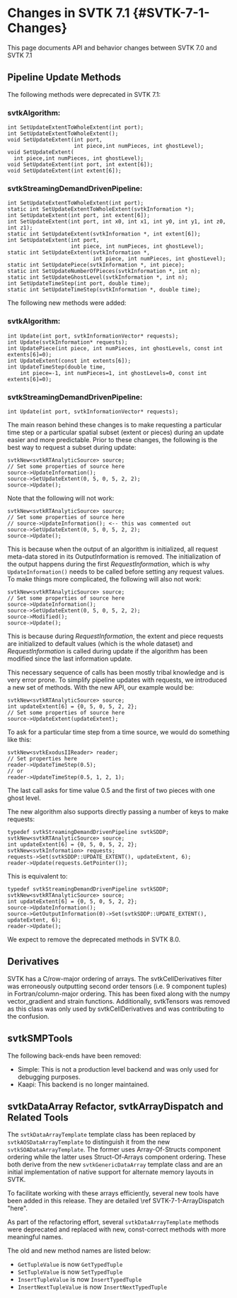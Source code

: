 Changes in SVTK 7.1          {#SVTK-7-1-Changes}
==================

This page documents API and behavior changes between SVTK 7.0 and
SVTK 7.1

Pipeline Update Methods
-----------------------

The following methods were deprecated in SVTK 7.1:

### svtkAlgorithm:

    int SetUpdateExtentToWholeExtent(int port);
    int SetUpdateExtentToWholeExtent();
    void SetUpdateExtent(int port,
                         int piece,int numPieces, int ghostLevel);
    void SetUpdateExtent(
      int piece,int numPieces, int ghostLevel);
    void SetUpdateExtent(int port, int extent[6]);
    void SetUpdateExtent(int extent[6]);

### svtkStreamingDemandDrivenPipeline:

    int SetUpdateExtentToWholeExtent(int port);
    static int SetUpdateExtentToWholeExtent(svtkInformation *);
    int SetUpdateExtent(int port, int extent[6]);
    int SetUpdateExtent(int port, int x0, int x1, int y0, int y1, int z0, int z1);
    static int SetUpdateExtent(svtkInformation *, int extent[6]);
    int SetUpdateExtent(int port,
                        int piece, int numPieces, int ghostLevel);
    static int SetUpdateExtent(svtkInformation *,
                               int piece, int numPieces, int ghostLevel);
    static int SetUpdatePiece(svtkInformation *, int piece);
    static int SetUpdateNumberOfPieces(svtkInformation *, int n);
    static int SetUpdateGhostLevel(svtkInformation *, int n);
    int SetUpdateTimeStep(int port, double time);
    static int SetUpdateTimeStep(svtkInformation *, double time);

The following new methods were added:

### svtkAlgorithm:

    int Update(int port, svtkInformationVector* requests);
    int Update(svtkInformation* requests);
    int UpdatePiece(int piece, int numPieces, int ghostLevels, const int extents[6]=0);
    int UpdateExtent(const int extents[6]);
    int UpdateTimeStep(double time,
        int piece=-1, int numPieces=1, int ghostLevels=0, const int extents[6]=0);

### svtkStreamingDemandDrivenPipeline:

    int Update(int port, svtkInformationVector* requests);

The main reason behind these changes is to make requesting a particular time step or a particular spatial subset (extent or pieces) during an update easier and more predictable. Prior to these changes, the following is the best way to request a subset during update:

    svtkNew<svtkRTAnalyticSource> source;
    // Set some properties of source here
    source->UpdateInformation();
    source->SetUpdateExtent(0, 5, 0, 5, 2, 2);
    source->Update();

Note that the following will not work:

    svtkNew<svtkRTAnalyticSource> source;
    // Set some properties of source here
    // source->UpdateInformation(); <-- this was commented out
    source->SetUpdateExtent(0, 5, 0, 5, 2, 2);
    source->Update();

This is because when the output of an algorithm is initialized, all request meta-data stored in its OutputInformation is removed. The initialization of the output happens during the first *RequestInformation*, which is why `UpdateInformation()` needs to be called before setting any request values. To make things more complicated, the following will also not work:

    svtkNew<svtkRTAnalyticSource> source;
    // Set some properties of source here
    source->UpdateInformation();
    source->SetUpdateExtent(0, 5, 0, 5, 2, 2);
    source->Modified();
    source->Update();

This is because during *RequestInformation*, the extent and piece requests are initialized to default values (which is the whole dataset) and *RequestInformation* is called during update if the algorithm has been modified since the last information update.

This necessary sequence of calls has been mostly tribal knowledge and is very error prone. To simplify pipeline updates with requests, we introduced a new set of methods. With the new API, our example would be:

    svtkNew<svtkRTAnalyticSource> source;
    int updateExtent[6] = {0, 5, 0, 5, 2, 2};
    // Set some properties of source here
    source->UpdateExtent(updateExtent);

To ask for a particular time step from a time source, we would do something like this:

    svtkNew<svtkExodusIIReader> reader;
    // Set properties here
    reader->UpdateTimeStep(0.5);
    // or
    reader->UpdateTimeStep(0.5, 1, 2, 1);

The last call asks for time value 0.5 and the first of two pieces with one ghost level.

The new algorithm also supports directly passing a number of keys to make requests:

    typedef svtkStreamingDemandDrivenPipeline svtkSDDP;
    svtkNew<svtkRTAnalyticSource> source;
    int updateExtent[6] = {0, 5, 0, 5, 2, 2};
    svtkNew<svtkInformation> requests;
    requests->Set(svtkSDDP::UPDATE_EXTENT(), updateExtent, 6);
    reader->Update(requests.GetPointer());

This is equivalent to:

    typedef svtkStreamingDemandDrivenPipeline svtkSDDP;
    svtkNew<svtkRTAnalyticSource> source;
    int updateExtent[6] = {0, 5, 0, 5, 2, 2};
    source->UpdateInformation();
    source->GetOutputInformation(0)->Set(svtkSDDP::UPDATE_EXTENT(), updateExtent, 6);
    reader->Update();

We expect to remove the deprecated methods in SVTK 8.0.

Derivatives
-----------

SVTK has a C/row-major ordering of arrays. The svtkCellDerivatives
filter was erroneously outputting second order tensors
(i.e. 9 component tuples) in Fortran/column-major ordering. This has been
fixed along with the numpy vector_gradient and strain functions.
Additionally, svtkTensors was removed as this class was only
used by svtkCellDerivatives and was contributing to the confusion.

svtkSMPTools
-----------

The following back-ends have been removed:
+ Simple: This is not a production level backend and was only used for debugging purposes.
+ Kaapi: This backend is no longer maintained.

svtkDataArray Refactor, svtkArrayDispatch and Related Tools
---------------------------------------------------------

The `svtkDataArrayTemplate` template class has been replaced by
`svtkAOSDataArrayTemplate` to distinguish it from the new
`svtkSOADataArrayTemplate`. The former uses Array-Of-Structs component ordering
while the latter uses Struct-Of-Arrays component ordering. These both derive
from the new `svtkGenericDataArray` template class and are an initial
implementation of native support for alternate memory layouts in SVTK.

To facilitate working with these arrays efficiently, several new tools have
been added in this release. They are detailed \ref SVTK-7-1-ArrayDispatch "here".

As part of the refactoring effort, several `svtkDataArrayTemplate` methods were
deprecated and replaced with new, const-correct methods with more meaningful
names.

The old and new method names are listed below:

+ `GetTupleValue` is now `GetTypedTuple`
+ `SetTupleValue` is now `SetTypedTuple`
+ `InsertTupleValue` is now `InsertTypedTuple`
+ `InsertNextTupleValue` is now `InsertNextTypedTuple`
